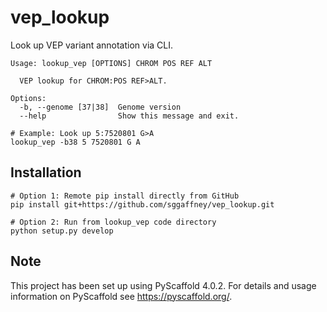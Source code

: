 # vep_lookup

Look up VEP variant annotation via CLI.

```text
Usage: lookup_vep [OPTIONS] CHROM POS REF ALT

  VEP lookup for CHROM:POS REF>ALT.

Options:
  -b, --genome [37|38]  Genome version
  --help                Show this message and exit.
```

```shell
# Example: Look up 5:7520801 G>A
lookup_vep -b38 5 7520801 G A
```

## Installation

```shell
# Option 1: Remote pip install directly from GitHub
pip install git+https://github.com/sggaffney/vep_lookup.git

# Option 2: Run from lookup_vep code directory
python setup.py develop
```

## Note

This project has been set up using PyScaffold 4.0.2. For details and usage
information on PyScaffold see https://pyscaffold.org/.

